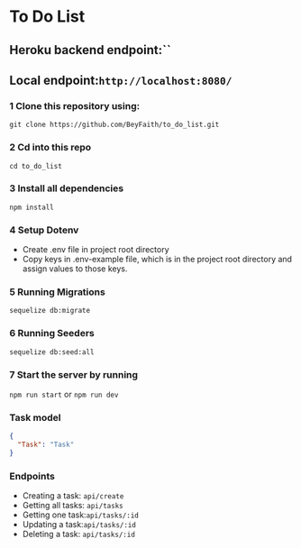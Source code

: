 # To Do List

## Heroku backend endpoint:``

## Local endpoint:`http://localhost:8080/`

### 1 Clone this repository using:

`git clone https://github.com/BeyFaith/to_do_list.git`

### 2 Cd into this repo

`cd to_do_list`

### 3 Install all dependencies

`npm install`

### 4 Setup Dotenv

- Create .env file in project root directory
- Copy keys in .env-example file, which is in the project root directory and assign values to those keys.

### 5 Running Migrations

`sequelize db:migrate`

### 6 Running Seeders

`sequelize db:seed:all`

### 7 Start the server by running

`npm run start` or `npm run dev`

### Task model

```json
{
  "Task": "Task"
}
```

### Endpoints

- Creating a task: `api/create`
- Getting all tasks: `api/tasks`
- Getting one task:`api/tasks/:id`
- Updating a task:`api/tasks/:id`
- Deleting a task: `api/tasks/:id`
